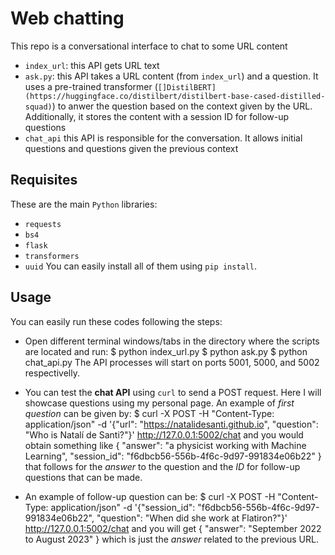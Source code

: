 # Web chatting

This repo is a conversational interface to chat to some URL content

* `index_url`: this API gets URL text
* `ask.py`: this API takes a URL content (from `index_url`) and a question. It uses a pre-trained transformer (`[]DistilBERT](https://huggingface.co/distilbert/distilbert-base-cased-distilled-squad)`) to anwer the question based on the context given by the URL. Additionally, it stores the content with a session ID for follow-up questions
* `chat_api` this API is responsible for the conversation. It allows initial questions and questions given the previous context

## Requisites

These are the main `Python` libraries:
* `requests`
* `bs4`
* `flask`
* `transformers`
* `uuid`
You can easily install all of them using `pip install`.

## Usage

You can easily run these codes following the steps:

* Open different terminal windows/tabs in the directory where the scripts are located and run:
$ python index_url.py
$ python ask.py
$ python chat_api.py
The API processes will start on ports 5001, 5000, and 5002 respectivelly.

* You can test the **chat API** using `curl` to send a POST request. Here I will showcase questions using my personal page. An example of _first question_ can be given by:
$ curl -X POST -H "Content-Type: application/json" -d '{"url": "https://natalidesanti.github.io", "question": "Who is Natalí de Santi?"}' http://127.0.0.1:5002/chat
and you would obtain something like
{
  "answer": "a physicist working with Machine Learning",
  "session_id": "f6dbcb56-556b-4f6c-9d97-991834e06b22"
}
that follows for the _answer_ to the question and the _ID_ for follow-up questions that can be made.

* An example of follow-up question can be:
$ curl -X POST -H "Content-Type: application/json" -d '{"session_id": "f6dbcb56-556b-4f6c-9d97-991834e06b22", "question": "When did she work at Flatiron?"}' http://127.0.0.1:5002/chat
and you will get
{
  "answer": "September 2022 to August 2023"
}
which is just the _answer_ related to the previous URL.